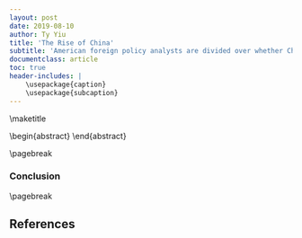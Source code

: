 ```yaml
---
layout: post
date: 2019-08-10
author: Ty Yiu
title: 'The Rise of China'
subtitle: 'American foreign policy analysts are divided over whether China’s rise can be managed within the existing (American led) world order or whether it must result in competition or even conflict. Analyse the case on both sides and draw (and argue for) your own conclusions.' 
documentclass: article
toc: true
header-includes: |
    \usepackage{caption}
    \usepackage{subcaption}
---
```


\maketitle

\begin{abstract}
\end{abstract}

\pagebreak




### Conclusion


\pagebreak


## References

